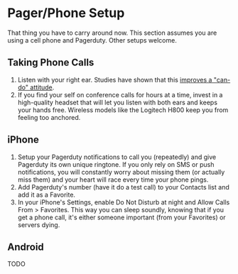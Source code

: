 # Pager/Phone Setup

That thing you have to carry around now. This section assumes you are using a cell phone and Pagerduty. Other setups welcome.

## Taking Phone Calls

1. Listen with your right ear. Studies have shown that this [improves a "can-do" attitude](https://www.sciencedaily.com/releases/2009/06/090623090705.htm).
2. If you find your self on conference calls for hours at a time, invest in a high-quality headset that will let you listen with both ears and keeps your hands free. Wireless models like the Logitech H800 keep you from feeling too anchored.

## iPhone

1. Setup your Pagerduty notifications to call you (repeatedly) and give Pagerduty its own unique ringtone. If you only rely on SMS or push notifications, you will constantly worry about missing them (or actually miss them) and your heart will race every time your phone pings.
2. Add Pagerduty's number (have it do a test call) to your Contacts list and add it as a Favorite.
3. In your iPhone's Settings, enable Do Not Disturb at night and Allow Calls From > Favorites. This way you can sleep soundly, knowing that if you get a phone call, it's either someone important (from your Favorites) or servers dying.

## Android

TODO
